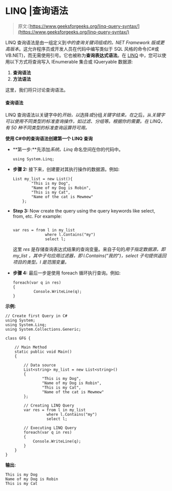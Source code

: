 # LINQ |查询语法

> 原文:[https://www.geeksforgeeks.org/linq-query-syntax/](https://www.geeksforgeeks.org/linq-query-syntax/)

LINQ 查询语法是由一组定义到*中的查询关键词组成的。NET Framework 版或更高版本*。这允许程序员或开发人员在代码中编写类似于 SQL 风格的命令(C#或 VB.NET)，而无需使用引号。它也被称为**查询表达式语法**。在 [LINQ](https://www.geeksforgeeks.org/linq-language-integrated-query/) 中，您可以使用以下方式将查询写入 IEnumerable 集合或 IQueryable 数据源:

1.  **查询语法**
2.  **方法语法**

这里，我们将只讨论查询语法。

#### 查询语法

LINQ 查询语法以关键字中的*开始，以*选择*或*分组*关键字结束。在*之后，从*关键字可以使用不同类型的标准查询操作，如过滤、分组等。根据你的需要。在 LINQ，有 50 种不同类型的标准查询运算符可用。*

**使用 C#中的查询语法创建第一个 LINQ 查询**

*   **第一步:**先添加*系统。Linq* 命名空间在你的代码中。

    ```
    using System.Linq;
    ```

*   **步骤 2:** 接下来，创建要对其执行操作的数据源。例如:

    ```
    List my_list = new List(){
            "This is my Dog",
            "Name of my Dog is Robin",
            "This is my Cat",
            "Name of the cat is Mewmew"
        };

    ```

*   **Step 3:** Now create the query using the query keywords like select, from, etc. For example:

    ```

    var res = from l in my_list
                  where l.Contains("my")
                  select l;

    ```

    这里 *res* 是存储查询表达式结果的查询变量。来自子句的*用于指定数据源，即 *my_list* ，其中子句应用过滤器，即 l.Contains(“我的”)，select 子句提供返回项目的类型。l 是范围变量。*

*   **步骤 4:** 最后一步是使用 foreach 循环执行查询。例如:

    ```
    foreach(var q in res)
    {
             Console.WriteLine(q);
    }

    ```

**示例:**

```
// Create first Query in C#
using System;
using System.Linq;
using System.Collections.Generic;

class GFG {

    // Main Method
    static public void Main()
    {

        // Data source
        List<string> my_list = new List<string>() 
        {
                "This is my Dog",
                "Name of my Dog is Robin",
                "This is my Cat",
                "Name of the cat is Mewmew"
        };

        // Creating LINQ Query
        var res = from l in my_list
                  where l.Contains("my")
                  select l;

        // Executing LINQ Query
        foreach(var q in res)
        {
            Console.WriteLine(q);
        }
    }
}
```

**输出:**

```
This is my Dog
Name of my Dog is Robin
This is my Cat

```